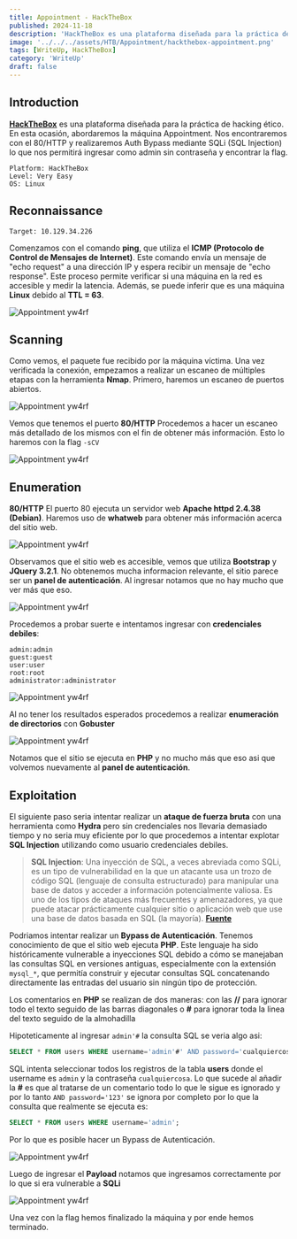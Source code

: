 ```yaml
---
title: Appointment - HackTheBox
published: 2024-11-18
description: 'HackTheBox es una plataforma diseñada para la práctica de hacking ético. En esta ocasión, abordaremos la máquina Appointment. Nos encontraremos con el puerto 80/HTTP y realizaremos Auth Bypass mediante SQLi (SQL Injection) lo que nos permitirá ingresar como admin sin contraseña y encontrar la flag.'
image: '../../../assets/HTB/Appointment/hackthebox-appointment.png'
tags: [WriteUp, HackTheBox]
category: 'WriteUp'
draft: false 
---
```


## Introduction

**[HackTheBox](https://app.hackthebox.com/profile/2035837)** es una plataforma diseñada para la práctica de hacking ético. En esta ocasión, abordaremos la máquina Appointment. Nos encontraremos con el 80/HTTP y realizaremos Auth Bypass mediante SQLi (SQL Injection) lo que nos permitirá ingresar como admin sin contraseña y encontrar la flag.

~~~
Platform: HackTheBox
Level: Very Easy
OS: Linux
~~~

## Reconnaissance

~~~
Target: 10.129.34.226
~~~

Comenzamos con el comando **ping**, que utiliza el **ICMP (Protocolo de Control de Mensajes de Internet)**. Este comando envía un mensaje de "echo request" a una dirección IP y espera recibir un mensaje de "echo response". Este proceso permite verificar si una máquina en la red es accesible y medir la latencia. Además, se puede inferir que es una máquina **Linux** debido al **TTL = 63**.

![Appointment yw4rf](../../../assets/HTB/Appointment/app-1.png)

## Scanning 

Como vemos, el paquete fue recibido por la máquina víctima. Una vez verificada la conexión, empezamos a realizar un escaneo de múltiples etapas con la herramienta **Nmap**. Primero, haremos un escaneo de puertos abiertos.

![Appointment yw4rf](../../../assets/HTB/Appointment/app-2.png)

Vemos que tenemos el puerto **80/HTTP** Procedemos a hacer un escaneo más detallado de los mismos con el fin de obtener más información. Esto lo haremos con la flag `-sCV`

![Appointment yw4rf](../../../assets/HTB/Appointment/app-3.png)

## Enumeration

**80/HTTP** El puerto 80 ejecuta un servidor web **Apache httpd 2.4.38 (Debian)**. Haremos uso de **whatweb** para obtener más información acerca del sitio web.

![Appointment yw4rf](../../../assets/HTB/Appointment/app-4.png)

Observamos que el sitio web es accesible, vemos que utiliza **Bootstrap** y **JQuery 3.2.1**. No obtenemos mucha informacion relevante, el sitio parece ser un **panel de autenticación**. Al ingresar notamos que no hay mucho que ver más que eso.

![Appointment yw4rf](../../../assets/HTB/Appointment/app-5.png)

 Procedemos a probar suerte e intentamos ingresar con **credenciales debiles**: 

~~~~
admin:admin
guest:guest
user:user
root:root
administrator:administrator
~~~~

![Appointment yw4rf](../../../assets/HTB/Appointment/app-6.png)

Al no tener los resultados esperados procedemos a realizar **enumeración de directorios** con **Gobuster**

![Appointment yw4rf](../../../assets/HTB/Appointment/app-7.png)

Notamos que el sitio se ejecuta en **PHP** y no mucho más que eso asi que volvemos nuevamente al **panel de autenticación**. 

## Exploitation

El siguiente paso seria intentar realizar un **ataque de fuerza bruta** con una herramienta como **Hydra** pero sin credenciales nos llevaria demasiado tiempo y no seria muy eficiente por lo que procedemos a intentar explotar **SQL Injection** utilizando como usuario credenciales debiles.

> **SQL Injection**: Una inyección de SQL, a veces abreviada como SQLi, es un tipo de vulnerabilidad en la que un atacante usa un trozo de código SQL (lenguaje de consulta estructurado) para manipular una base de datos y acceder a información potencialmente valiosa. Es uno de los tipos de ataques más frecuentes y amenazadores, ya que puede atacar prácticamente cualquier sitio o aplicación web que use una base de datos basada en SQL (la mayoría). **[Fuente](https://latam.kaspersky.com/resource-center/definitions/sql-injection)**

Podriamos intentar realizar un **Bypass de Autenticación**. Tenemos conocimiento de que el sitio web ejecuta **PHP**. Este lenguaje ha sido históricamente vulnerable a inyecciones SQL debido a cómo se manejaban las consultas SQL en versiones antiguas, especialmente con la extensión `mysql_*`, que permitía construir y ejecutar consultas SQL concatenando directamente las entradas del usuario sin ningún tipo de protección. 

Los comentarios en **PHP** se realizan de dos maneras: con las **//** para ignorar todo el texto seguido de las barras diagonales o **#** para ignorar toda la linea del texto seguido de la almohadilla

 Hipoteticamente al ingresar `admin'#` la consulta SQL se veria algo asi:

~~~SQL
SELECT * FROM users WHERE username='admin'#' AND password='cualquiercosa'
~~~

SQL intenta seleccionar todos los registros de la tabla **users** donde el username es `admin` y la contraseña `cualquiercosa`. Lo que sucede al añadir la **#** es que al tratarse de un comentario todo lo que le sigue es ignorado y por lo tanto `AND password='123'` se ignora por completo por lo que la consulta que realmente se ejecuta es: 

~~~SQL
SELECT * FROM users WHERE username='admin';
~~~

Por lo que es posible hacer un Bypass de Autenticación.

![Appointment yw4rf](../../../assets/HTB/Appointment/app-8.png)

Luego de ingresar el **Payload** notamos que ingresamos correctamente por lo que si era vulnerable a **SQLi**

![Appointment yw4rf](../../../assets/HTB/Appointment/app-9.png)

Una vez con la flag hemos finalizado la máquina y por ende hemos terminado.